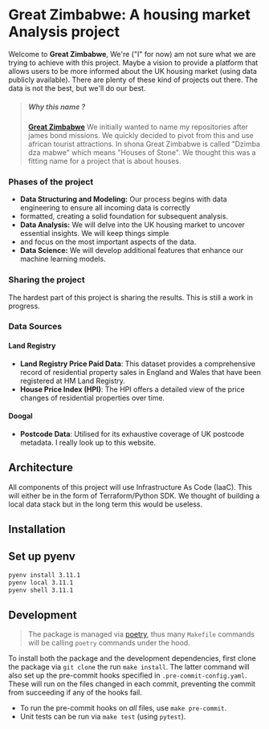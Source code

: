 # Great Zimbabwe: A housing market Analysis project

Welcome to **Great Zimbabwe**, We're ("I" for now) am not sure what we are trying to achieve with this project.
Maybe a vision to provide a platform that allows users to be more informed about the UK housing market (using data publicly available).
There are plenty of these kind of projects out there. The data is not the best, but we'll do our best.

> ##### Why this name ?
> [**Great Zimbabwe**](https://www.britannica.com/place/Great-Zimbabwe) We initially wanted to name my repositories after
> james bond missions.
> We quickly decided to pivot from this and use african tourist attractions.
> In shona Great Zimbabwe is called "Dzimba dza mabwe" which means "Houses of Stone".
> We thought this was a fitting name for a project that is about houses.

### Phases of the project

- **Data Structuring and Modeling:** Our process begins with data engineering to ensure all incoming data is correctly
- formatted, creating a solid foundation for subsequent analysis.
- **Data Analysis:** We will delve into the UK housing market to uncover essential insights. We will keep things simple
- and focus on the most important aspects of the data.
- **Data Science:** We will develop additional features that enhance our machine learning models.

### Sharing the project

The hardest part of this project is sharing the results. This is still a work in progress.


### Data Sources

#### Land Registry
- **Land Registry Price Paid Data**: This dataset provides a comprehensive record of residential property sales in
England and Wales that have been registered at HM Land Registry.
- **House Price Index (HPI)**: The HPI offers a detailed view of the price changes of residential properties over time.

#### Doogal
- **Postcode Data**: Utilised for its exhaustive coverage of UK postcode metadata. I really look up to this website.

## Architecture

All components of this project will use Infrastructure As Code (IaaC). This will either be in the form of
Terraform/Python SDK. We thought of building a local data stack but in the long term this would be useless.

## Installation

## Set up pyenv

```bash
pyenv install 3.11.1
pyenv local 3.11.1
pyenv shell 3.11.1
```

## Development

> The package is managed via [poetry](https://python-poetry.org/), thus many `Makefile` commands will be calling `poetry` commands under the hood.

To install both the package and the development dependencies, first clone the package via `git clone` the run `make install`.
The latter command will also set up the pre-commit hooks specified in `.pre-commit-config.yaml`.
These will run on the files changed in each commit, preventing the commit from succeeding if any of the hooks fail.

- To run the pre-commit hooks on *all* files, use `make pre-commit`.
- Unit tests can be run via `make test` (using `pytest`).
